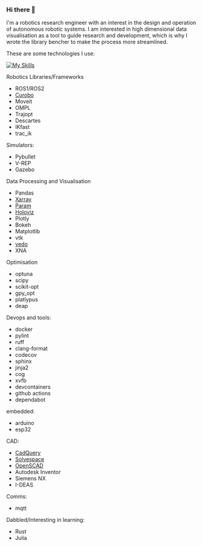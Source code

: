 ### Hi there 👋

I'm a robotics research engineer with an interest in the design and operation of autonomous robotic systems.  I am interested in high dimensional data visualisation as a tool to guide research and development, which is why I wrote the library bencher to make the process more streamlined.

These are some technologies I use:

[![My Skills](https://skillicons.dev/icons?i=python,arduino,bash,blender,cs,cpp,cmake,docker,eclipse,git,github,githubactions,jenkins,latex,linked,linux,lua,md,matlab,processing,py,ros,stackoverflow,unity,visualstudio,vscode)](https://skillicons.dev)

Robotics Libraries/Frameworks
 - ROS1/ROS2
 - [Curobo](https://curobo.org/)
 - Moveit
 - OMPL
 - Trajopt
 - Descartes
 - IKfast
 - trac_ik
   
Simulators:
 - Pybullet
 - V-REP
 - Gazebo

Data Processing and Visualisation
 - Pandas
 - [Xarray](https://docs.xarray.dev/en/stable/)
 - [Param](https://param.holoviz.org/)
 - [Holoviz](https://holoviz.org/)
 - Plotly
 - Bokeh
 - Matplotlib
 - vtk
 - [vedo](https://vedo.embl.es/)
 - XNA

Optimisation
 - optuna
 - scipy
 - scikit-opt
 - gpy_opt
 - platlypus
 - deap
    
Devops and tools:
 - docker
 - pylint
 - ruff
 - clang-format
 - codecov
 - sphinx
 - jinja2
 - cog
 - xvfb
 - devcontainers
 - github actions
 - dependabot  

embedded:
 - arduino
 - esp32

CAD:
 - [CadQuery](https://github.com/CadQuery/cadquery)
 - [Solvespace](https://solvespace.com/index.pl)
 - [OpenSCAD](https://openscad.org/)
 - Autodesk Inventor
 - Siemens NX
 - I-DEAS

Comms:
  - mqtt

Dabbled/Interesting in learning:
 - Rust
 - Julia
    
<!--
**blooop/blooop** is a ✨ _special_ ✨ repository because its `README.md` (this file) appears on your GitHub profile.

Here are some ideas to get you started:

- 🔭 I’m currently working on ...
- 🌱 I’m currently learning ...
- 👯 I’m looking to collaborate on ...
- 🤔 I’m looking for help with ...
- 💬 Ask me about ...
- 📫 How to reach me: ...
- 😄 Pronouns: ...
- ⚡ Fun fact: ...
-->
